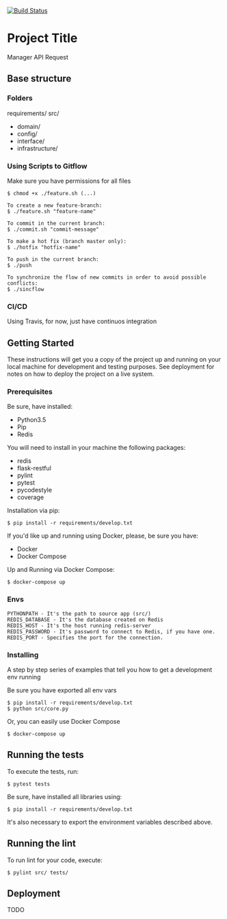 [![Build Status](https://travis-ci.org/alanepontesw/control-api.svg?branch=master)](https://travis-ci.org/alanepontesw/control-api)

# Project Title

Manager API Request

## Base structure

### Folders 
requirements/
src/
- domain/
- config/
- interface/
- infrastructure/ 
  
### Using Scripts to Gitflow

Make sure you have permissions for all files
```
$ chmod +x ./feature.sh (...)
```

```
To create a new feature-branch:
$ ./feature.sh "feature-name"

To commit in the current branch:
$ ./commit.sh "commit-message"

To make a hot fix (branch master only):
$ ./hotfix "hotfix-name"

To push in the current branch:
$ ./push

To synchronize the flow of new commits in order to avoid possible conflicts:
$ ./sincflow
```

### CI/CD
Using Travis, for now, just have continuos integration

## Getting Started

These instructions will get you a copy of the project up and running on your local machine for development and testing purposes. See deployment for notes on how to deploy the project on a live system.

### Prerequisites    

Be sure, have installed:
- Python3.5
- Pip
- Redis

You will need to install in your machine the following packages: 
- redis
- flask-restful
- pylint
- pytest
- pycodestyle
- coverage

Installation via pip:

```
$ pip install -r requirements/develop.txt
```

If you'd like up and running using Docker, please, be sure you have:
- Docker
- Docker Compose 

Up and Running via Docker Compose:

```
$ docker-compose up
```

### Envs
    PYTHONPATH - It's the path to source app (src/)
    REDIS_DATABASE - It's the database created on Redis
    REDIS_HOST - It's the host running redis-server
    REDIS_PASSWORD - It's password to connect to Redis, if you have one.
    REDIS_PORT - Specifies the port for the connection.

### Installing

A step by step series of examples that tell you how to get a development env running

Be sure you have exported all env vars

```
$ pip install -r requirements/develop.txt
$ python src/core.py
```

Or, you can easily use Docker Compose

```
$ docker-compose up
```

## Running the tests

To execute the tests, run:

```
$ pytest tests
```

Be sure, have installed all libraries using:

```
$ pip install -r requirements/develop.txt
```

It's also necessary to export the environment variables described above.

## Running the lint

To run lint for your code, execute:

```
$ pylint src/ tests/
```

## Deployment
TODO

